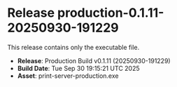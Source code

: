 # Release production-0.1.11-20250930-191229

This release contains only the executable file.

- **Release**: Production Build v0.1.11 (20250930-191229)
- **Build Date**: Tue Sep 30 19:15:21 UTC 2025
- **Asset**: print-server-production.exe
